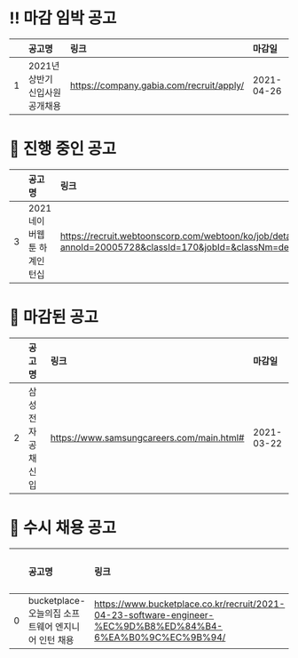 # ‼️ 마감 임박 공고

<div align=center>





|    | 공고명                 | 링크                                       | 마감일        |
|---:|:--------------------|:-----------------------------------------|:-----------|
|  1 | 2021년 상반기 신입사원 공개채용 | https://company.gabia.com/recruit/apply/ | 2021-04-26 |

</div>

# 🚌 진행 중인 공고

|    | 공고명              | 링크                                                                                                                                            | 마감일        |
|---:|:-----------------|:----------------------------------------------------------------------------------------------------------------------------------------------|:-----------|
|  3 | 2021 네이버웹툰 하계인턴십 | https://recruit.webtoonscorp.com/webtoon/ko/job/detail?annoId=20005728&classId=170&jobId=&classNm=developer&entTypeCd=&searchTxt=&jobKeyword= | 2021-04-30 |

# 💫 마감된 공고

|    | 공고명        | 링크                                        | 마감일        |
|---:|:-----------|:------------------------------------------|:-----------|
|  2 | 삼성전자 공채 신입 | https://www.samsungcareers.com/main.html# | 2021-03-22 |


# 📡 수시 채용 공고

|    | 공고명                                | 링크                                                                                                         |   마감일 |
|---:|:-----------------------------------|:-----------------------------------------------------------------------------------------------------------|------:|
|  0 | bucketplace- 오늘의집 소프트웨어 엔지니어 인턴 채용 | https://www.bucketplace.co.kr/recruit/2021-04-23-software-engineer-%EC%9D%B8%ED%84%B4-6%EA%B0%9C%EC%9B%94/ |   nan |